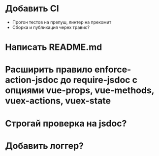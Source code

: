 # Добавить CI
* Прогон тестов на препуш, линтер на прекомит
* Сборка и публикация черех травис?

# Написать README.md
# Расширить правило enforce-action-jsdoc до require-jsdoc с опциями vue-props, vue-methods, vuex-actions, vuex-state
# Строгай проверка на jsdoc?

# Добавить логгер?